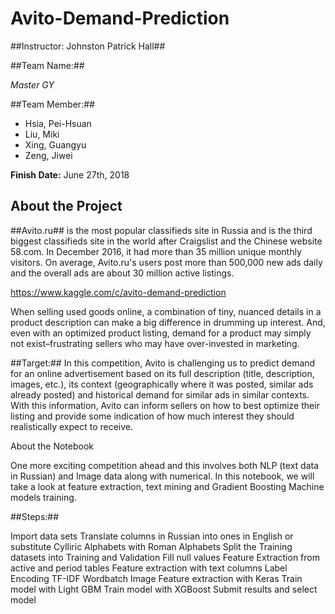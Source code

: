# Avito-Demand-Prediction
##Instructor: Johnston Patrick Hall##

##Team Name:##

*Master GY*

##Team Member:##

* Hsia, Pei-Hsuan
* Liu, Miki
* Xing, Guangyu
* Zeng, Jiwei

**Finish Date:** June 27th, 2018

## About the Project
##Avito.ru## is the most popular classifieds site in Russia and is the third biggest classifieds site in the world after Craigslist and the Chinese website 58.com. In December 2016, it had more than 35 million unique monthly visitors. On average, Avito.ru's users post more than 500,000 new ads daily and the overall ads are about 30 million active listings.

https://www.kaggle.com/c/avito-demand-prediction

When selling used goods online, a combination of tiny, nuanced details in a product description can make a big difference in drumming up interest. And, even with an optimized product listing, demand for a product may simply not exist–frustrating sellers who may have over-invested in marketing.

##Target:## In this competition, Avito is challenging us to predict demand for an online advertisement based on its full description (title, description, images, etc.), its context (geographically where it was posted, similar ads already posted) and historical demand for similar ads in similar contexts. With this information, Avito can inform sellers on how to best optimize their listing and provide some indication of how much interest they should realistically expect to receive.

About the Notebook

One more exciting competition ahead and this involves both NLP (text data in Russian) and Image data along with numerical. In this notebook, we will take a look at feature extraction, text mining and Gradient Boosting Machine models training.

##Steps:##

Import data sets
Translate columns in Russian into ones in English or substitute Cylliric Alphabets with Roman Alphabets
Split the Training datasets into Training and Validation
Fill null values
Feature Extraction from active and period tables
Feature extraction with text columns
Label Encoding
TF-IDF
Wordbatch
Image Feature extraction with Keras
Train model with Light GBM
Train model with XGBoost
Submit results and select model
